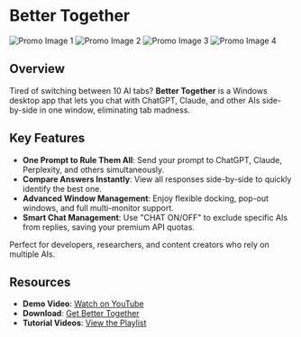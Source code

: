 # Better Together

![Promo Image 1](https://bettertogethersoftware.com/promo/p1.jpg)
![Promo Image 2](https://bettertogethersoftware.com/promo/p2.jpg)
![Promo Image 3](https://bettertogethersoftware.com/promo/p3.jpg)
![Promo Image 4](https://bettertogethersoftware.com/promo/p4.jpg)

## Overview

Tired of switching between 10 AI tabs? **Better Together** is a Windows desktop app that lets you chat with ChatGPT, Claude, and other AIs side-by-side in one window, eliminating tab madness.

## Key Features

- **One Prompt to Rule Them All**: Send your prompt to ChatGPT, Claude, Perplexity, and others simultaneously.
- **Compare Answers Instantly**: View all responses side-by-side to quickly identify the best one.
- **Advanced Window Management**: Enjoy flexible docking, pop-out windows, and full multi-monitor support.
- **Smart Chat Management**: Use "CHAT ON/OFF" to exclude specific AIs from replies, saving your premium API quotas.

Perfect for developers, researchers, and content creators who rely on multiple AIs.

## Resources

- **Demo Video**: [Watch on YouTube](https://www.youtube.com/watch?v=aQNZZi2t5Jg)
- **Download**: [Get Better Together](https://bettertogethersoftware.com/)
- **Tutorial Videos**: [View the Playlist](https://www.youtube.com/watch?v=wqv18di0248&list=PLWttv3yC_JkcTF8f57yP1d9RGPR5vFqaT)
